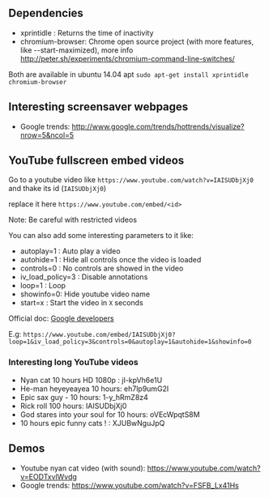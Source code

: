 ## Dependencies

* xprintidle : Returns the time of inactivity
* chromium-browser: Chrome open source project (with more features, like --start-maximized), more info http://peter.sh/experiments/chromium-command-line-switches/

Both are available in ubuntu 14.04 apt `sudo apt-get install xprintidle chromium-browser`

## Interesting screensaver webpages

* Google trends: http://www.google.com/trends/hottrends/visualize?nrow=5&ncol=5

## YouTube fullscreen embed videos

Go to a youtube video like `https://www.youtube.com/watch?v=IAISUDbjXj0` and thake its id (`IAISUDbjXj0`)

replace it here `https://www.youtube.com/embed/<id>`

Note: Be careful with restricted videos

You can also add some interesting parameters to it like: 

* autoplay=1 : Auto play a video
* autohide=1 : Hide all controls once the video is loaded
* controls=0 : No controls are showed in the video
* iv_load_policy=3 : Disable annotations
* loop=1 : Loop
* showinfo=0: Hide youtube video name
* start=x : Start the video in `X` seconds

Official doc: [Google developers](https://developers.google.com/youtube/player_parameters)

E.g: `https://www.youtube.com/embed/IAISUDbjXj0?loop=1&iv_load_policy=3&controls=0&autoplay=1&autohide=1&showinfo=0`

### Interesting long YouTube videos

* Nyan cat 10 hours HD 1080p : jI-kpVh6e1U 
* He-man heyeyeayea 10 hours: eh7lp9umG2I 
* Epic sax guy - 10 hours: 1-y_hRmZ8z4
* Rick roll 100 hours: IAISUDbjXj0
* God stares into your soul for 10 hours: oVEcWpqtS8M
* 10 hours epic funny cats ! : XJUBwNguJpQ

## Demos

* Youtube nyan cat video (with sound): https://www.youtube.com/watch?v=EODTxvlWvdg
* Google trends: https://www.youtube.com/watch?v=FSFB_Lx41Hs